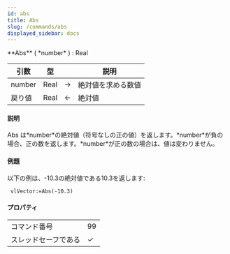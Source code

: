 ```yaml
---
id: abs
title: Abs
slug: /commands/abs
displayed_sidebar: docs
---
```


<!--REF #_command_.Abs.Syntax-->**Abs** ( *number* ) : Real<!-- END REF-->
<!--REF #_command_.Abs.Params-->
| 引数 | 型 |  | 説明 |
| --- | --- | --- | --- |
| number | Real | &#8594;  | 絶対値を求める数値 |
| 戻り値 | Real | &#8592; | 絶対値 |

<!-- END REF-->

#### 説明 

<!--REF #_command_.Abs.Summary-->Abs は*number*の絶対値（符号なしの正の値）を返します。<!-- END REF-->*number*が負の場合、正の数を返します。*number*が正の数の場合は、値は変わりません。

#### 例題 

以下の例は、-10.3の絶対値である10.3を返します:

```4d
 vlVector:=Abs(-10.3)
```


#### プロパティ

|  |  |
| --- | --- |
| コマンド番号 | 99 |
| スレッドセーフである | &check; |


